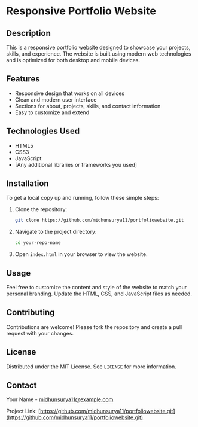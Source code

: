 # Responsive Portfolio Website

## Description

This is a responsive portfolio website designed to showcase your projects, skills, and experience. The website is built using modern web technologies and is optimized for both desktop and mobile devices.

## Features

- Responsive design that works on all devices
- Clean and modern user interface
- Sections for about, projects, skills, and contact information
- Easy to customize and extend

## Technologies Used

- HTML5
- CSS3
- JavaScript
- [Any additional libraries or frameworks you used]

## Installation

To get a local copy up and running, follow these simple steps:

1. Clone the repository:
    ```sh
    git clone https://github.com/midhunsurya11/portfoliowebsite.git
    ```
2. Navigate to the project directory:
    ```sh
    cd your-repo-name
    ```
3. Open `index.html` in your browser to view the website.

## Usage

Feel free to customize the content and style of the website to match your personal branding. Update the HTML, CSS, and JavaScript files as needed.

## Contributing

Contributions are welcome! Please fork the repository and create a pull request with your changes.

## License

Distributed under the MIT License. See `LICENSE` for more information.

## Contact

Your Name - [midhunsurya11@example.com](mailto:midhunsurya11@example.com)

Project Link: [https://github.com/midhunsurya11/portfoliowebsite.git](https://github.com/midhunsurya11/portfoliowebsite.git)